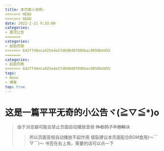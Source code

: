 ```yaml
---
title: 本页面小说明~
<<<<<<< HEAD
<<<<<<< HEAD
date: 2022-2-21 9:33:00
categories: 
- 置顶公告
=======
categories: 
- 起始页面
>>>>>>> 642ff40eca425e4e27db90d0f896bac0950b4455
=======
categories: 
- 起始页面
>>>>>>> 642ff40eca425e4e27db90d0f896bac0950b4455
tags: 
- Hexo
- 博客
top: true
---
```


# 这是一篇平平无奇的小公告ヾ(≧▽≦*)o
> 由于浏览器可能会禁止页面自动播放音频  ~~作者鸽了不想解决~~
>> 所以页面音频自动播放不起作用
>> 墙裂建议本页面配合BGM食用(～￣▽￣)～
> 书签在右上角，需要的话可以点一下